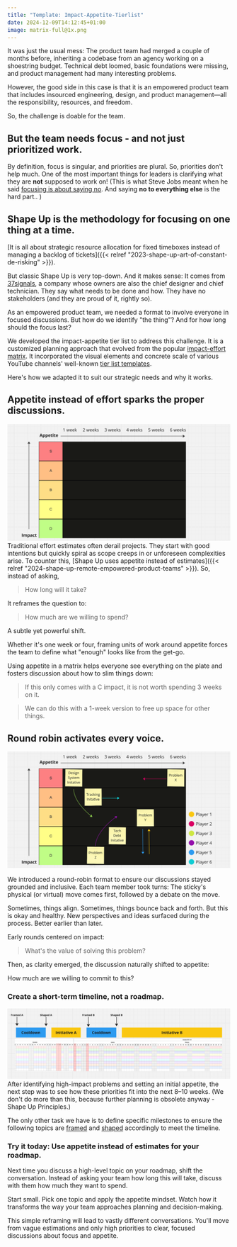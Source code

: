 ```yaml
---
title: "Template: Impact-Appetite-Tierlist"
date: 2024-12-09T14:12:45+01:00
image: matrix-full@1x.png
---
```


It was just the usual mess: The product team had merged a couple of months before, inheriting a codebase from an agency working on a shoestring budget. Technical debt loomed, basic foundations were missing, and product management had many interesting problems.

However, the good side in this case is that it is an empowered product team that includes insourced engineering, design, and product management—all the responsibility, resources, and freedom.

So, the challenge is doable for the team.

## But the team needs focus - and not just prioritized work.

By definition, focus is singular, and priorities are plural. So, priorities don't help much. One of the most important things for leaders is clarifying what they are **not** supposed to work on! (This is what Steve Jobs meant when he said [focusing is about saying no](https://www.youtube.com/watch?v=JbEjAFrvJv0). And saying **no to everything else** is the hard part.. )

## Shape Up is the methodology for focusing on one thing at a time.

[It is all about strategic resource allocation for fixed timeboxes instead of managing a backlog of tickets]({{< relref "2023-shape-up-art-of-constant-de-risking" >}}).

But classic Shape Up is very top-down. And it makes sense: It comes from [37signals](https://37signals.com/), a company whose owners are also the chief designer and chief technician. They say what needs to be done and how. They have no stakeholders (and they are proud of it, rightly so).

As an empowered product team, we needed a format to involve everyone in focused discussions. But how do we identify "the thing"? And for how long should the focus last?

We developed the impact-appetite tier list to address this challenge. It is a customized planning approach that evolved from the popular [impact-effort matrix](https://gamestorming.com/impact-effort-matrix-2/). It incorporated the visual elements and concrete scale of various YouTube channels' well-known [tier list templates](https://www.youtube.com/watch?v=riQ8r8en0Rc).

Here's how we adapted it to suit our strategic needs and why it works.

## Appetite instead of effort sparks the proper discussions.
![](matrix-empty@1x.png)
Traditional effort estimates often derail projects. They start with good intentions but quickly spiral as scope creeps in or unforeseen complexities arise. To counter this, [Shape Up uses appetite instead of estimates]({{< relref "2024-shape-up-remote-empowered-product-teams" >}}). So, instead of asking,

> How long will it take?

It reframes the question to:

> How much are we willing to spend?

A subtle yet powerful shift.

Whether it's one week or four, framing units of work around appetite forces the team to define what "enough" looks like from the get-go.

Using appetite in a matrix helps everyone see everything on the plate and fosters discussion about how to slim things down:

> If this only comes with a C impact, it is not worth spending 3 weeks on it.

> We can do this with a 1-week version to free up space for other things.

## Round robin activates every voice.

![](matrix-full@1x.png)

We introduced a round-robin format to ensure our discussions stayed grounded and inclusive. Each team member took turns: The sticky's physical (or virtual) move comes first, followed by a debate on the move.

Sometimes, things align. Sometimes, things bounce back and forth. But this is okay and healthy. New perspectives and ideas surfaced during the process. Better earlier than later.

Early rounds centered on impact:

> What's the value of solving this problem?

Then, as clarity emerged, the discussion naturally shifted to appetite:

How much are we willing to commit to this?

### Create a short-term timeline, not a roadmap.

![](matrix-mapping@1x.png)
After identifying high-impact problems and setting an initial appetite, the next step was to see how these priorities fit into the next 8–10 weeks. (We don't do more than this, because further planning is obsolete anyway - Shape Up Principles.)

The only other task we have is to define specific milestones to ensure the following topics are [framed](https://www.feltpresence.com/framing/) and [shaped](https://basecamp.com/shapeup/1.1-chapter-02) accordingly to meet the timeline.

### Try it today: Use appetite instead of estimates for your roadmap.

Next time you discuss a high-level topic on your roadmap, shift the conversation. Instead of asking your team how long this will take, discuss with them how much they want to spend.

Start small. Pick one topic and apply the appetite mindset. Watch how it transforms the way your team approaches planning and decision-making.

This simple reframing will lead to vastly different conversations. You'll move from vague estimations and only high priorities to clear, focused discussions about focus and appetite.

